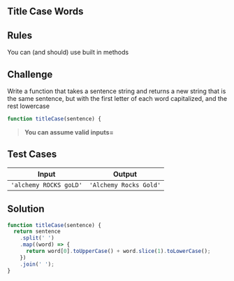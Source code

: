 ## Title Case Words

## Rules

You can (and should) use built in methods

## Challenge

Write a function that takes a sentence string and returns a new string that is the same sentence, but with the first letter of each word capitalized, and the rest lowercase

```js
function titleCase(sentence) {
```

> **You can assume valid inputs=**

## Test Cases

| Input                  | Output                 |
| ---------------------- | ---------------------- |
| `'alchemy ROCKS goLD'` | `'Alchemy Rocks Gold'` |

## Solution

```js
function titleCase(sentence) {
  return sentence
    .split(' ')
    .map((word) => {
      return word[0].toUpperCase() + word.slice(1).toLowerCase();
    })
    .join(' ');
}
```
